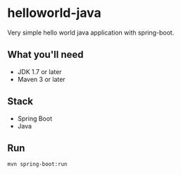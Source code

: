 # helloworld-java
Very simple hello world java application with spring-boot.

## What you'll need
- JDK 1.7 or later
- Maven 3 or later

## Stack
- Spring Boot
- Java

## Run
`mvn spring-boot:run`



